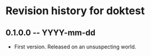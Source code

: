 # Revision history for doktest

## 0.1.0.0 -- YYYY-mm-dd

* First version. Released on an unsuspecting world.
